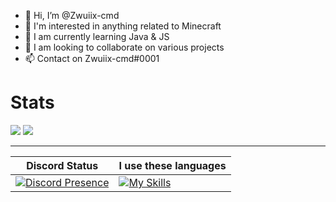 - 👋 Hi, I’m @Zwuiix-cmd
- 👀 I'm interested in anything related to Minecraft
- 🌱 I am currently learning Java & JS
- 💞️ I am looking to collaborate on various projects
- 📫 Contact on Zwuiix-cmd#0001

# Stats
![](https://github-readme-stats.vercel.app/api?username=zwuiix-cmd&show_icons=true&title_color=fff&icon_color=79ff97&text_color=9f9f9f&bg_color=151515&count_private=true)
![](https://github-readme-stats.vercel.app/api/top-langs?username=zwuiix-cmd&langs_count=4&count_private=true&theme=nord)

---
| Discord Status  | I use these languages
| -- | -- |
| [![Discord Presence](https://lanyard.cnrad.dev/api/846181502470455306)](https://discord.com/users/846181502470455306) | [![My Skills](https://skillicons.dev/icons?i=php,js,ts,java,golang,python,json,md,bat&perline=3)](https://skillicons.dev) |
